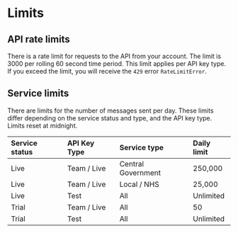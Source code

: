 # Limits

## API rate limits

There is a rate limit for requests to the API from your account. The limit is 3000 per rolling 60 second time period. This limit applies per API key type. If you exceed the limit, you will receive the `429` error `RateLimitError`.

## Service limits

There are limits for the number of messages sent per day. These limits differ depending on the service status and type, and the API key type. Limits reset at midnight.

|Service status|API Key Type|Service type|Daily limit|
|:---|:---|:---|:---|
|Live|Team / Live|Central Government|250,000|
|Live|Team / Live|Local / NHS|25,000|
|Live|Test|All|Unlimited|
|Trial|Team / Live|All|50|
|Trial|Test|All|Unlimited|
